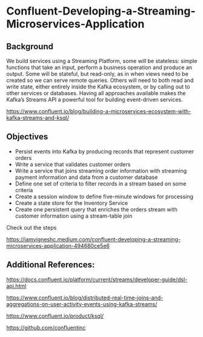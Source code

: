 # Confluent-Developing-a-Streaming-Microservices-Application

## Background

We build services using a Streaming Platform, some will be stateless: simple functions that take an input, perform a business operation and produce an output. Some will be stateful, but read-only, as in when views need to be created so we can serve remote queries. Others will need to both read and write state, either entirely inside the Kafka ecosystem, or by calling out to other services or databases. Having all approaches available makes the Kafka’s Streams API a powerful tool for building event-driven services.

https://www.confluent.io/blog/building-a-microservices-ecosystem-with-kafka-streams-and-ksql/


## Objectives

- Persist events into Kafka by producing records that represent customer orders
- Write a service that validates customer orders
- Write a service that joins streaming order information with streaming payment information and data from a customer database
- Define one set of criteria to filter records in a stream based on some criteria
- Create a session window to define five-minute windows for processing
- Create a state store for the Inventory Service
- Create one persistent query that enriches the orders stream with customer information using a stream-table join

Check out the steps

https://iamvigneshc.medium.com/confluent-developing-a-streaming-microservices-application-494680ce5e6



## Additional References:

https://docs.confluent.io/platform/current/streams/developer-guide/dsl-api.html

https://www.confluent.io/blog/distributed-real-time-joins-and-aggregations-on-user-activity-events-using-kafka-streams/

https://www.confluent.io/product/ksql/

https://github.com/confluentinc
